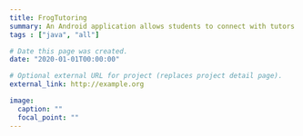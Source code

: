 ```yaml
---
title: FrogTutoring
summary: An Android application allows students to connect with tutors on their needs.
tags : ["java", "all"]

# Date this page was created.
date: "2020-01-01T00:00:00"

# Optional external URL for project (replaces project detail page).
external_link: http://example.org

image:
  caption: ""
  focal_point: ""
---
```





